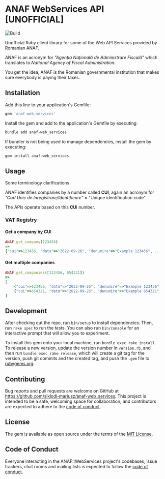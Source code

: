# ANAF WebServices API [UNOFFICIAL]

![Build](https://github.com/siklodi-mariusz/anaf-web_services/actions/workflows/main.yml/badge.svg)

Unofficial Ruby client library for some of the Web API Services provided by Romanian ANAF.

ANAF is an acronym for *"Agenția Națională de Administrare Fiscală"* which translates to *National Agency of Fiscal Administration*.

You get the idea, ANAF is the Romanian governmental institution that makes sure everybody is paying their taxes.

## Installation

Add this line to your application's Gemfile:

```ruby
gem 'anaf-web_services'
```

Install the gem and add to the application's Gemfile by executing:

```bash
bundle add anaf-web_services
```

If bundler is not being used to manage dependencies, install the gem by executing:

```bash
gem install anaf-web_services
```

## Usage

Some terminology clarifications.

ANAF identifies companies by a number called **CUI**, again an acronym for *"Cod Unic de Inregistrare/Identificare"* = "Unique identification code"

The APIs operate based on this **CUI** number.

### VAT Registry

#### Get a company by CUI

```ruby
ANAF.get_company(123456)
=>
{"cui"=>123456, "data"=>"2022-09-26", "denumire"=>"Example 123456", ... }
```

#### Get multiple companies

```ruby
ANAF.get_companies([123456, 654321])
=>
[
    {"cui"=>123456, "data"=>"2022-09-26", "denumire"=>"Example 123456", ... },
    {"cui"=>654321, "data"=>"2022-09-26", "denumire"=>"Example 654321", ... }
]
```

## Development

After checking out the repo, run `bin/setup` to install dependencies. Then, run `rake spec` to run the tests. You can also run `bin/console` for an interactive prompt that will allow you to experiment.

To install this gem onto your local machine, run `bundle exec rake install`. To release a new version, update the version number in `version.rb`, and then run `bundle exec rake release`, which will create a git tag for the version, push git commits and the created tag, and push the `.gem` file to [rubygems.org](https://rubygems.org).

## Contributing

Bug reports and pull requests are welcome on GitHub at https://github.com/siklodi-mariusz/anaf-web_services. This project is intended to be a safe, welcoming space for collaboration, and contributors are expected to adhere to the [code of conduct](https://github.com/siklodi-mariusz/anaf-web_services/blob/main/CODE_OF_CONDUCT.md).

## License

The gem is available as open source under the terms of the [MIT License](https://opensource.org/licenses/MIT).

## Code of Conduct

Everyone interacting in the ANAF::WebServices project's codebases, issue trackers, chat rooms and mailing lists is expected to follow the [code of conduct](https://github.com/siklodi-mariusz/anaf-web_services/blob/main/CODE_OF_CONDUCT.md).

